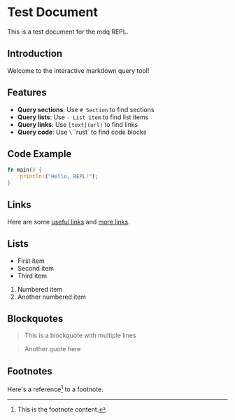 # Test Document

This is a test document for the mdq REPL.

## Introduction

Welcome to the interactive markdown query tool!

## Features

- **Query sections**: Use `# Section` to find sections
- **Query lists**: Use `- List item` to find list items  
- **Query links**: Use `[text](url)` to find links
- **Query code**: Use `\`\`\`rust` to find code blocks

## Code Example

```rust
fn main() {
    println!("Hello, REPL!");
}
```

## Links

Here are some [useful links](https://example.com) and [more links](https://rust-lang.org).

## Lists

- First item
- Second item
- Third item

1. Numbered item
2. Another numbered item

## Blockquotes

> This is a blockquote
> with multiple lines

> Another quote here

## Footnotes

Here's a reference[^1] to a footnote.

[^1]: This is the footnote content.
